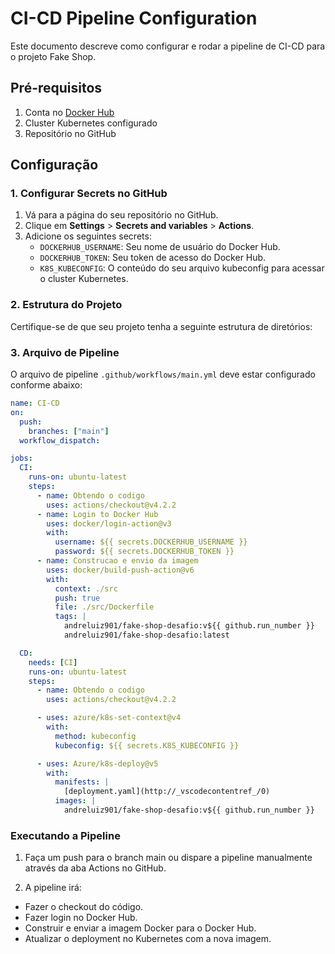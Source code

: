 # CI-CD Pipeline Configuration

Este documento descreve como configurar e rodar a pipeline de CI-CD para o projeto Fake Shop.

## Pré-requisitos

1. Conta no [Docker Hub](https://hub.docker.com/)
2. Cluster Kubernetes configurado
3. Repositório no GitHub

## Configuração

### 1. Configurar Secrets no GitHub

1. Vá para a página do seu repositório no GitHub.
2. Clique em **Settings** > **Secrets and variables** > **Actions**.
3. Adicione os seguintes secrets:
   - `DOCKERHUB_USERNAME`: Seu nome de usuário do Docker Hub.
   - `DOCKERHUB_TOKEN`: Seu token de acesso do Docker Hub.
   - `K8S_KUBECONFIG`: O conteúdo do seu arquivo kubeconfig para acessar o cluster Kubernetes.

### 2. Estrutura do Projeto

Certifique-se de que seu projeto tenha a seguinte estrutura de diretórios:

### 3. Arquivo de Pipeline

O arquivo de pipeline `.github/workflows/main.yml` deve estar configurado conforme abaixo:

```yaml
name: CI-CD
on:
  push:
    branches: ["main"]
  workflow_dispatch:

jobs:
  CI:
    runs-on: ubuntu-latest
    steps:
      - name: Obtendo o codigo
        uses: actions/checkout@v4.2.2
      - name: Login to Docker Hub
        uses: docker/login-action@v3
        with:
          username: ${{ secrets.DOCKERHUB_USERNAME }}
          password: ${{ secrets.DOCKERHUB_TOKEN }}
      - name: Construcao e envio da imagem
        uses: docker/build-push-action@v6
        with:
          context: ./src
          push: true
          file: ./src/Dockerfile
          tags: |
            andreluiz901/fake-shop-desafio:v${{ github.run_number }}
            andreluiz901/fake-shop-desafio:latest

  CD:
    needs: [CI]
    runs-on: ubuntu-latest
    steps:
      - name: Obtendo o codigo
        uses: actions/checkout@v4.2.2

      - uses: azure/k8s-set-context@v4
        with:
          method: kubeconfig
          kubeconfig: ${{ secrets.K8S_KUBECONFIG }}

      - uses: Azure/k8s-deploy@v5
        with:
          manifests: |
            [deployment.yaml](http://_vscodecontentref_/0)
          images: |
            andreluiz901/fake-shop-desafio:v${{ github.run_number }}
```

### Executando a Pipeline

1. Faça um push para o branch main ou dispare a pipeline manualmente através da aba Actions no GitHub.

2. A pipeline irá:

- Fazer o checkout do código.
- Fazer login no Docker Hub.
- Construir e enviar a imagem Docker para o Docker Hub.
- Atualizar o deployment no Kubernetes com a nova imagem.

